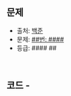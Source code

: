 ## 문제

- 출처: [백준](https://www.acmicpc.net)
- 문제: [##번: ####](https://www.acmicpc.net/problem/##)
- 등급: #### ##

<br>

## 코드 - ####

```####

```

[//]: # (<br>)

[//]: # (### 해설)
